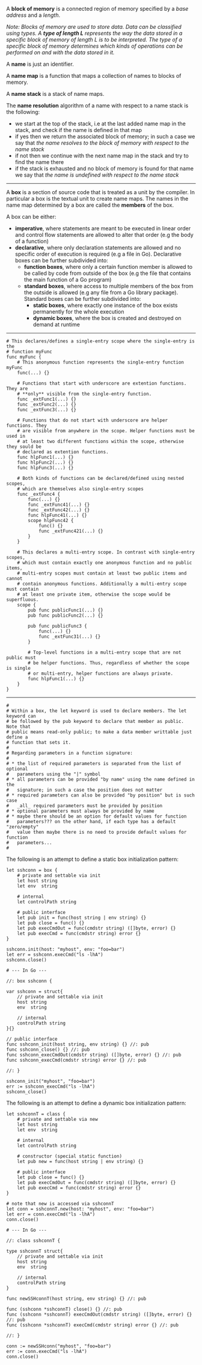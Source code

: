A **block of memory** is a connected region of memory specified by a _base address_ and a _length_. 

_Note: Blocks of memory are used to store data. Data can be classified using types. A **type of length L** represents the way the data stored in a specific block of memory of length L is to be interpreted. The type of a specific block of memory determines which kinds of operations can be performed on and with the data stored in it._

A **name** is just an identifier. 

A **name map** is a function that maps a collection of names to blocks of memory.

A **name stack** is a stack of name maps.

The **name resolution** algorithm of a name with respect to a name stack is the following:

- we start at the top of the stack, i.e at the last added name map in the stack, and check if the name is defined in that map
- if yes then we return the associated block of memory; in such a case we say that _the name resolves to the block of memory with respect to the name stack_
- if not then we continue with the next name map in the stack and try to find the name there
- if the stack is exhausted and no block of memory is found for that name we say that _the name is undefined with respect to the name stack_

---

A **box** is a section of source code that is treated as a unit by the compiler. In particular a box is the textual unit to create name maps. The names in the name map determined by a box are called the **members** of the box.

A box can be either:

- **imperative**, where statements are meant to be executed in linear order and control flow statements are allowed to alter that order (e.g the body of a function)
- **declarative**, where only declaration statements are allowed and no specific order of execution is required (e.g a file in Go). Declarative boxes can be further subdivided into:
  - **function boxes**, where only a certain function member is allowed to be called by code from outside of the box (e.g the file that contains the main function of a Go program)
  - **standard boxes**, where access to multiple members of the box from the outside is allowed (e.g any file from a Go library package). Standard boxes can be further subdivided into:
    - **static boxes**, where exactly one instance of the box exists permanently for the whole execution
    - **dynamic boxes**, where the box is created and destroyed on demand at runtime

---

```
# This declares/defines a single-entry scope where the single-entry is the
# function myFunc
func myFunc {
	# This anonymous function represents the single-entry function myFunc
	func(...) {}

	# Functions that start with underscore are extention functions. They are
	# **only** visible from the single-entry function.
	func _extFunc1(...) {}
	func _extFunc2(...) {}
	func _extFunc3(...) {}

	# Functions that do not start with underscore are helper functions. They
	# are visible from anywhere in the scope. Helper functions must be used in
	# at least two different functions within the scope, otherwise they sould be
	# declared as extention functions.
	func hlpFunc1(...) {}
	func hlpFunc2(...) {}
	func hlpFunc3(...) {}

	# Both kinds of functions can be declared/defined using nested scopes,
	# which are themselves also single-entry scopes
	func _extFunc4 {
		func(...) {}
		func _extFunc41(...) {}
		func _extFunc42(...) {}
		func hlpFunc41(...) {}
		scope hlpFunc42 {
			func() {}
			func _extFunc421(...) {}
		}
	}

	# This declares a multi-entry scope. In contrast with single-entry scopes,
	# which must contain exactly one anonymous function and no public items,
	# multi-entry scopes must contain at least two public items and cannot
	# contain anonymous functions. Additionally a multi-entry scope must contain
	# at least one private item, otherwise the scope would be superfluous.
	scope {
		pub func publicFunc1(...) {}
		pub func publicFunc2(...) {}

		pub func publicFunc3 {
			func(...) {}
			func _extFunc31(...) {}
		}

		# Top-level functions in a multi-entry scope that are not public must
		# be helper functions. Thus, regardless of whether the scope is single
		# or multi-entry, helper functions are always private.
		func hlpFunc1(...) {}
	}
}
```

---

```
#
# Within a box, the let keyword is used to declare members. The let keyword can
# be followed by the pub keyword to declare that member as public. Note that
# public means read-only public; to make a data member writtable just define a
# function that sets it.
#
# Regarding parameters in a function signature:
#
# * the list of required parameters is separated from the list of optional
#   parameters using the "|" symbol
# * all parameters can be provided "by name" using the name defined in the
#   signature; in such a case the position does not matter
# * required parameters can also be provided "by position" but is such case
#   _all_ required parameters must be provided by position
# * optional parameters must always be provided by name
# * maybe there should be an option for default values for function
#   parameters??? on the other hand, if each type has a default "zero/empty"
#   value then maybe there is no need to provide default values for function
#   parameters...
#
```

The following is an attempt to define a static box initialization pattern:

```
let sshconn = box {
	# private and settable via init
	let host string
	let env  string

	# internal
	let controlPath string

	# public interface
	let pub init = func(host string | env string) {}
	let pub close = func() {}
	let pub execCmdOut = func(cmdstr string) ([]byte, error) {}
	let pub execCmd = func(cmdstr string) error {}
}

sshconn.init(host: "myhost", env: "foo=bar")
let err = sshconn.execCmd("ls -lhA")
sshconn.close()

# --- In Go ---

//: box sshconn {

var sshconn = struct{
	// private and settable via init
	host string
	env  string

	// internal
	controlPath string
}{}

// public interface
func sshconn_init(host string, env string) {} //: pub
func sshconn_close() {} //: pub
func sshconn_execCmdOut(cmdstr string) ([]byte, error) {} //: pub
func sshconn_execCmd(cmdstr string) error {} //: pub

//: }

sshconn_init("myhost", "foo=bar")
err := sshconn_execCmd("ls -lhA")
sshconn_close()
```

The following is an attempt to define a dynamic box initialization pattern:

```
let sshconnT = class {
	# private and settable via new
	let host string
	let env  string

	# internal
	let controlPath string

	# constructor (special static function)
	let pub new = func(host string | env string) {}

	# public interface
	let pub close = func() {}
	let pub execCmdOut = func(cmdstr string) ([]byte, error) {}
	let pub execCmd = func(cmdstr string) error {}
}

# note that new is accessed via sshconnT
let conn = sshconnT.new(host: "myhost", env: "foo=bar")
let err = conn.execCmd("ls -lhA")
conn.close()

# --- In Go ---

//: class sshconnT {

type sshconnT struct{
	// private and settable via init
	host string
	env  string

	// internal
	controlPath string
}

func newSSHconnT(host string, env string) {} //: pub

func (sshconn *sshconnT) close() {} //: pub
func (sshconn *sshconnT) execCmdOut(cmdstr string) ([]byte, error) {} //: pub
func (sshconn *sshconnT) execCmd(cmdstr string) error {} //: pub

//: }

conn := newSSHconn("myhost", "foo=bar")
err := conn.execCmd("ls -lhA")
conn.close()
```